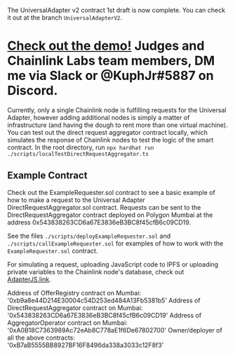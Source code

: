 The UniversalAdapter v2 contract 1st draft is now complete.  You can check it out at the branch `UniversalAdapterV2`.

# [Check out the demo!](https://adapter-ui.vercel.app/)  Judges and Chainlink Labs team members, DM me via Slack or @KuphJr#5887 on Discord.

Currently, only a single Chainlink node is fulfilling requests for the Universal Adapter, however adding additional nodes is simply a matter of infrastructure (and having the dough to rent more than one virtual machine).  You can test out the direct request aggregator contract locally, which simulates the response of Chainlink nodes to test the logic of the smart contract.  In the root directory, run
`npx hardhat run ./scripts/localTestDirectRequestAggregator.ts`

## Example Contract

Check out the ExampleRequester.sol contract to see a basic example of how to make a request to the Universal Adapter DirectRequestAggregator.sol contract.  Requests can be sent to the DirectRequestAggregator contract deployed on Polygon Mumbai at the address 0x543838263CD6a67E3836eB3BC8f45cfB6c09CD19.

See the files `./scripts/deployExampleRequester.sol` and `./scripts/callExampleRequester.sol` for examples of how to work with the `ExampleRequester.sol` contract.

For simulating a request, uploading JavaScript code to IPFS or uploading private variables to the Chainlink node's database, check out [AdapterJS.link](https://adapterjs.link/simulator.html).

Address of OfferRegistry contract on Mumbai: '0xb9a8e44D214E30004c54D253ed484A13Fb5381b5'
Address of DirectRequestAggregator contract on Mumbai: '0x543838263CD6a67E3836eB3BC8f45cfB6c09CD19'
Address of AggregatorOperator contract on Mumbai: '0xA0B18C7363989Ac72eAb8C778aE1f6De67802700'
Owner/deployer of all the above contracts: '0xB7aB5555BB8927BF16F8496da338a3033c12F8f3'
